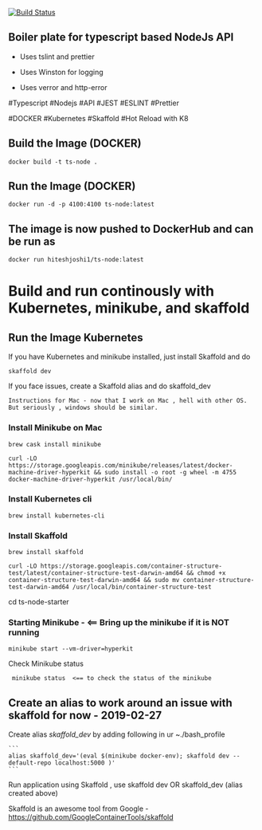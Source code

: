 [![Build Status](https://travis-ci.org/hiteshjoshi1/ts-node-starter.svg?branch=master)](https://travis-ci.org/hiteshjoshi1/ts-node-starter)

## Boiler plate for typescript based NodeJs API

-   Uses tslint and prettier

-   Uses Winston for logging

-   Uses verror and http-error

#Typescript
#Nodejs
#API
#JEST
#ESLINT
#Prettier

#DOCKER
#Kubernetes
#Skaffold
#Hot Reload with K8

## Build the Image (DOCKER)

```
docker build -t ts-node .
```

## Run the Image (DOCKER)

```
docker run -d -p 4100:4100 ts-node:latest
```

## The image is now pushed to DockerHub and can be run as

```
docker run hiteshjoshi1/ts-node:latest
```


# Build and run continously with Kubernetes, minikube, and skaffold

## Run the Image Kubernetes

If you have Kubernetes and minikube installed, just install Skaffold and do
```
skaffold dev
```

If you face issues, create a Skaffold alias and do
skaffold_dev

    Instructions for Mac - now that I work on Mac , hell with other OS. But seriously , windows should be similar.

### Install Minikube on Mac
```
brew cask install minikube
```

```
curl -LO https://storage.googleapis.com/minikube/releases/latest/docker-machine-driver-hyperkit && sudo install -o root -g wheel -m 4755 docker-machine-driver-hyperkit /usr/local/bin/

```

### Install Kubernetes cli
```
brew install kubernetes-cli
```

### Install Skaffold
```
brew install skaffold
```

```
curl -LO https://storage.googleapis.com/container-structure-test/latest/container-structure-test-darwin-amd64 && chmod +x container-structure-test-darwin-amd64 && sudo mv container-structure-test-darwin-amd64 /usr/local/bin/container-structure-test
```


 
 cd ts-node-starter

### Starting Minikube - <== Bring up the minikube if it is NOT running
 ```
 minikube start --vm-driver=hyperkit  
```

Check Minikube status

```
 minikube status  <== to check the status of the minikube
```

## Create an alias to work around an issue with skaffold for now - 2019-02-27

Create alias *skaffold_dev* by adding following in ur ~./bash_profile

    ```
    alias skaffold_dev='(eval $(minikube docker-env); skaffold dev --default-repo localhost:5000 )'
    ```

Run application using Skaffold , use
   skaffold dev
    OR
    skaffold_dev (alias created above)

Skaffold is an  awesome tool from Google -
    https://github.com/GoogleContainerTools/skaffold
